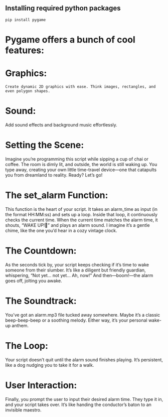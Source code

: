 ## Installing required python packages 

```terminal
pip install pygame
```
# Pygame offers a bunch of cool features:

 # Graphics: 
    Create dynamic 2D graphics with ease. Think images, rectangles, and even polygon shapes.

 # Sound: 
   Add sound effects and background music effortlessly.

# Setting the Scene: 

Imagine you’re programming this script while sipping a cup of chai or coffee. The room is dimly lit, and outside, the world is still waking up. You type away, creating your own little time-travel device—one that catapults you from dreamland to reality. Ready? Let’s go!

# The set_alarm Function: 

This function is the heart of your script. It takes an alarm_time as input (in the format HH:MM:ss) and sets up a loop. Inside that loop, it continuously checks the current time. When the current time matches the alarm time, it shouts, “WAKE UP!🥱” and plays an alarm sound. I imagine it’s a gentle chime, like the one you’d hear in a cozy vintage clock.

# The Countdown: 

As the seconds tick by, your script keeps checking if it’s time to wake someone from their slumber. It’s like a diligent but friendly guardian, whispering, “Not yet… not yet… Ah, now!” And then—boom!—the alarm goes off, jolting you awake. 

# The Soundtrack: 

You’ve got an alarm.mp3 file tucked away somewhere. Maybe it’s a classic beep-beep-beep or a soothing melody. Either way, it’s your personal wake-up anthem.

# The Loop: 

Your script doesn’t quit until the alarm sound finishes playing. It’s persistent, like a dog nudging you to take it for a walk.

# User Interaction: 

Finally, you prompt the user to input their desired alarm time. They type it in, and your script takes over. It’s like handing the conductor’s baton to an invisible maestro.